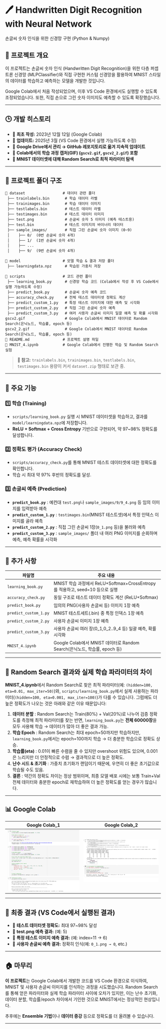 # 🖊️ Handwritten Digit Recognition with Neural Network
손글씨 숫자 인식을 위한 신경망 구현 (Python & Numpy)

## 📌 프로젝트 개요
이 프로젝트는 손글씨 숫자 인식 (Handwritten Digit Recognition)을 위한 다층 퍼셉트론 신경망 (MLPClassifier)와 직접 구현한 커스텀 신경망을 활용하여 MNIST 스타일의 데이터를 학습하고 예측하는 모델을 개발한 것입니다.

Google Colab에서 처음 작성되었으며, 이후 VS Code 환경에서도 실행할 수 있도록 조정되었습니다. 또한, 직접 손으로 그린 숫자 이미지도 예측할 수 있도록 확장했습니다.

---

## 🕒 개발 히스토리
- 📌 **최초 작성:** 2023년 12월 12일 (Google Colab)
- 📌 **업데이트:** 2025년 3월 (VS Code 환경에서 실행 가능하도록 수정)
- 📌 **Google Drive에서 관리 → GitHub 레포지토리로 옮겨 지속적 업데이트**
- 📌 **Colab에서의 학습 과정 캡처(GIF) (`gscv2.gif`, `gscv2_2.gif`) 포함**
- 📌 **MNIST 데이터셋에 대해 Random Search로 최적 파라미터 탐색**

---

## 📂 프로젝트 폴더 구조
```
📂 dataset                 # 데이터 관련 폴더
 ├── trainlabels.bin       # 학습 데이터 라벨
 ├── trainimages.bin       # 학습 데이터 이미지
 ├── testlabels.bin        # 테스트 데이터 라벨
 ├── testimages.bin        # 테스트 데이터 이미지
 ├── test.png              # 손글씨 숫자 5 이미지 (예측 테스트용)
 ├── test.bin              # 테스트 이미지의 바이너리 데이터
 ├── sample_images/        # 직접 그린 손글씨 숫자 이미지 (0~9)
 │    ├── 0/  (0번 손글씨 숫자 4개)
 │    ├── 1/  (1번 손글씨 숫자 4개)
 │    ├── ...  
 │    ├── 9/  (9번 손글씨 숫자 4개)

📂 model                   # 모델 학습 & 결과 저장 폴더
 ├── learningdata.npz      # 학습된 가중치 저장

📂 scripts                 # 코드 관련 폴더
 ├── learning_book.py      # 신경망 학습 코드 (Colab에서 작성 후 VS Code에서 실행 가능하도록 수정)
 ├── predict_book.py       # 손글씨 숫자 예측 코드
 ├── accuracy_check.py     # 전체 테스트 데이터셋 정확도 계산
 ├── predict_custom_1.py   # 특정 테스트 이미지에 대한 예측 및 시각화
 ├── predict_custom_2.py   # 직접 그린 손글씨 숫자 예측
 ├── predict_custom_3.py   # 여러 사용자 손글씨 이미지 일괄 예측 및 확률 시각화
gscv2.gif                  # Google Colab에서 MNIST 데이터로 Random Search(은닉노드, 학습률, epoch 등)
gscv2_2.gif                # Google Colab에서 MNIST 데이터로 Random Search(은닉노드, 학습률, epoch 등)
📄 README.md               # 프로젝트 설명 파일
📄 MNIST_4.ipynb           # Google Colab에서 진행한 학습 및 Random Search 실험
```
> **📌 참고:** `trainlabels.bin`, `trainimages.bin`, `testlabels.bin`, `testimages.bin` 용량이 커서 `dataset.zip` 형태로 보관 중.

---

## 🚀 주요 기능

### 1️⃣ 학습 (Training)
- `scripts/learning_book.py` 실행 시 MNIST 데이터셋을 학습하고, 결과를 `model/learningdata.npz`에 저장합니다.
- **ReLU + Softmax + Cross Entropy** 기반으로 구현되어, 약 97~98% 정확도를 달성합니다.

### 2️⃣ 정확도 평가 (Accuracy Check)
- `scripts/accuracy_check.py`를 통해 MNIST 테스트 데이터셋에 대한 정확도를 확인합니다.
- 학습 시 최대 약 97% 후반의 정확도를 달성.

### 3️⃣ 손글씨 예측 (Prediction)
- **`predict_book.py`** : 예컨대 `test.png`나 `sample_images/9/9_4.png` 등 임의 이미지를 입력받아 예측
- **`predict_custom_1.py`** : `testimages.bin`(MNIST 테스트셋)에서 특정 인덱스 이미지를 골라 예측
- **`predict_custom_2.py`** : 직접 그린 손글씨 1장(`0_1.png` 등)을 불러와 예측
- **`predict_custom_3.py`** : `sample_images/` 폴더 내 여러 PNG 이미지를 순회하며 예측, 예측 확률을 시각화

---

## 🔨 추가 사항
| 파일명                 | 주요 내용                                                                 |
|------------------------|------------------------------------------------------------------------------|
| `learning_book.py`     | MNIST 학습 과정에서 ReLU+Softmax+CrossEntropy를 적용하고, seed=10 등으로 실행 |
| `accuracy_check.py`    | 동일 구조로 테스트 데이터 정확도 계산 (ReLU+Softmax)                          |
| `predict_book.py`      | 임의의 PNG(사용자 손글씨 등) 이미지 1장 예측                                   |
| `predict_custom_1.py`  | MNIST 테스트세트(.bin) 중 특정 인덱스 1장 예측                                  |
| `predict_custom_2.py`  | 사용자 손글씨 이미지 1장 예측                                                 |
| `predict_custom_3.py`  | 사용자 손글씨 여러 장(0_1,0_2..9_4 등) 일괄 예측, 확률 시각화                  |
| `MNIST_4.ipynb`        | Google Colab에서 MNIST 데이터로 Random Search(은닉노드, 학습률, epoch 등)      |

---

## 🎯 Random Search 결과와 실제 학습 파라미터의 차이

**MNIST_4.ipynb**에서 Random Search로 찾은 최적 파라미터(예: `(hidden=100, eta=0.01, max_iter=50)`)와,
`scripts/learning_book.py`에서 실제 사용하는 파라미터(`(hidden=100, eta=0.001, max_iter=100)`)가 다를 수 있습니다. 그럼에도 더 높은 정확도가 나오는 것은 아래와 같은 이유 때문입니다:

1. **데이터 분할** : Random Search는 Train(80%) + Val(20%)로 나누어 검증 정확도를 측정해 최적 파라미터를 찾는 반면, `learning_book.py`는 **전체 60000장**을 모두 사용해 학습 → 데이터가 많아 더 좋은 결과 가능.
2. **학습 Epoch** : Random Search는 최대 epoch=50까지만 학습하지만, `learning_book.py`에서는 epoch=100까지 학습 → 더 충분한 학습으로 정확도 상승.
3. **학습률(eta)** : 0.01이 빠른 수렴을 줄 수 있지만 overshoot 위험도 있으며, 0.001은 느리지만 더 안정적으로 수렴 → 결과적으로 더 높은 정확도.
4. **난수 시드 & 초기화** : 가중치 초기화가 랜덤이기 때문에, 우연히 더 좋은 초기값으로 학습될 수도 있음.
5. **결론** : 약간의 정확도 차이는 정상 범위이며, 최종 모델 배포 시에는 보통 Train+Val 전체 데이터와 충분한 epoch로 재학습하여 더 높은 정확도를 얻는 경우가 많습니다.

---

## 📊 Google Colab
| Google Colab_1 | Google Colab_2 |
|-----------|---------------|
| ![Training Process](model/gscv2_2.gif) | ![Hyperparameter Tuning](model/gscv2.gif) |

---

## 🎯 최종 결과 (VS Code에서 실행된 결과)
- 🔹 **테스트 데이터셋 정확도:** 최대 97~98% 달성
- 🔹 **test.png 예측 결과:** (예: 5)
- 🔹 **특정 테스트 이미지 예측 결과:** (예: index=11 → 6)
- 🔹 **사용자 손글씨 예측 결과:** 정확히 인식(예: `0_1.png → 0`, etc.)

---

## 🏠 마무리
**이 프로젝트**는 Google Colab에서 개발한 코드를 VS Code 환경으로 이식하여, MNIST 및 사용자 손글씨 이미지를 인식하는 과정을 시도했습니다. Random Search를 통해 얻은 파라미터와 실제 학습 파라미터 사이에 오차가 있지만, 이는 난수 초기화, 데이터 분할, 학습률/epoch 차이에서 기인한 것으로 MNIST에서는 정상적인 현상입니다.

추후에는 **Ensemble 기법**이나 **데이터 증강** 등으로 정확도를 더 올려볼 수 있습니다.

---

